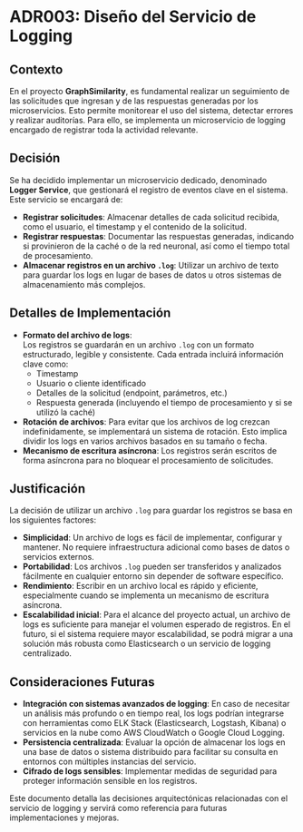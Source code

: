 
# ADR003: Diseño del Servicio de Logging

## Contexto

En el proyecto **GraphSimilarity**, es fundamental realizar un seguimiento de las solicitudes que ingresan y de las respuestas generadas por los microservicios. Esto permite monitorear el uso del sistema, detectar errores y realizar auditorías. Para ello, se implementa un microservicio de logging encargado de registrar toda la actividad relevante.

## Decisión

Se ha decidido implementar un microservicio dedicado, denominado **Logger Service**, que gestionará el registro de eventos clave en el sistema. Este servicio se encargará de:

- **Registrar solicitudes**: Almacenar detalles de cada solicitud recibida, como el usuario, el timestamp y el contenido de la solicitud.
- **Registrar respuestas**: Documentar las respuestas generadas, indicando si provinieron de la caché o de la red neuronal, así como el tiempo total de procesamiento.
- **Almacenar registros en un archivo `.log`**: Utilizar un archivo de texto para guardar los logs en lugar de bases de datos u otros sistemas de almacenamiento más complejos.

## Detalles de Implementación

- **Formato del archivo de logs**:  
  Los registros se guardarán en un archivo `.log` con un formato estructurado, legible y consistente. Cada entrada incluirá información clave como:
  - Timestamp
  - Usuario o cliente identificado
  - Detalles de la solicitud (endpoint, parámetros, etc.)
  - Respuesta generada (incluyendo el tiempo de procesamiento y si se utilizó la caché)
- **Rotación de archivos**: Para evitar que los archivos de log crezcan indefinidamente, se implementará un sistema de rotación. Esto implica dividir los logs en varios archivos basados en su tamaño o fecha.
- **Mecanismo de escritura asíncrona**: Los registros serán escritos de forma asíncrona para no bloquear el procesamiento de solicitudes.

## Justificación

La decisión de utilizar un archivo `.log` para guardar los registros se basa en los siguientes factores:

- **Simplicidad**: Un archivo de logs es fácil de implementar, configurar y mantener. No requiere infraestructura adicional como bases de datos o servicios externos.
- **Portabilidad**: Los archivos `.log` pueden ser transferidos y analizados fácilmente en cualquier entorno sin depender de software específico.
- **Rendimiento**: Escribir en un archivo local es rápido y eficiente, especialmente cuando se implementa un mecanismo de escritura asíncrona.
- **Escalabilidad inicial**: Para el alcance del proyecto actual, un archivo de logs es suficiente para manejar el volumen esperado de registros. En el futuro, si el sistema requiere mayor escalabilidad, se podrá migrar a una solución más robusta como Elasticsearch o un servicio de logging centralizado.

## Consideraciones Futuras

- **Integración con sistemas avanzados de logging**: En caso de necesitar un análisis más profundo o en tiempo real, los logs podrían integrarse con herramientas como ELK Stack (Elasticsearch, Logstash, Kibana) o servicios en la nube como AWS CloudWatch o Google Cloud Logging.
- **Persistencia centralizada**: Evaluar la opción de almacenar los logs en una base de datos o sistema distribuido para facilitar su consulta en entornos con múltiples instancias del servicio.
- **Cifrado de logs sensibles**: Implementar medidas de seguridad para proteger información sensible en los registros.

Este documento detalla las decisiones arquitectónicas relacionadas con el servicio de logging y servirá como referencia para futuras implementaciones y mejoras.
